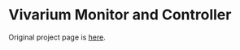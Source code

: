 # Vivarium Monitor and Controller
Original project page is [here](https://create.arduino.cc/projecthub/cfar/vivarium-monitor-and-controller-dba892).